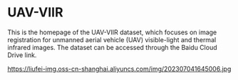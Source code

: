 # UAV-VIIR
This is the homepage of the UAV-VIIR dataset, which focuses on image registration for unmanned aerial vehicle (UAV) visible-light and thermal infrared images. The dataset can be accessed through the Baidu Cloud Drive link.

https://liufei-img.oss-cn-shanghai.aliyuncs.com/img/202307041645006.jpg
